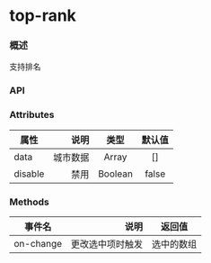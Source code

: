# top-rank

### 概述

支持排名


<vuep template="#example" :options="{ theme: 'mdn-like' }"></vuep>

<script v-pre type="text/x-template" id="example">
<template>
    <div class='ex-top-rank'>
        <top-rank :data="data" :loading="loading"></top-rank>
    </div>
</template>
<script>
export default {
    data() {
        return {
            data: [{
                    "key": "手机app",
                    "value": 93.05
                },
                {
                    "key": "Pc端",
                    "value": 3.54
                },
                {
                    "key": "微信",
                    "value": 1.27
                },
                {
                    "key": "手机qq",
                    "value": 0
                },
                {
                    "key": "其他",
                    "value": 0.64
                },
                {
                    "key": "未知",
                    "value": 1.51
                }
            ],
            loading: false
        }
    },
    created() {},
    mounted() {

    },
    methods: {

    }
}

</script>
<style scoped>


</style>
<style>
.ex-top-rank {
    width: 400px;
}

</style>


</script>


### API

### Attributes

| 属性        | 说明   |  类型  |  默认值 |
| --------   | -----:  | :----:  | :----:  |
| data    | 城市数据 |   Array    |   []    |
| disable    | 禁用 |   Boolean    |   false    |


### Methods

| 事件名        | 说明   |  返回值  |
| --------   | -----:  | :----:  |
| on-change    | 更改选中项时触发 |   选中的数组    |